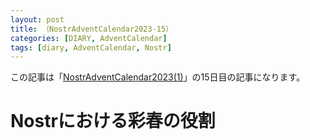 ```yaml
---
layout: post
title: （NostrAdventCalendar2023-15）
categories: [DIARY, AdventCalendar]
tags: [diary, AdventCalendar, Nostr]
---
```


この記事は「[NostrAdventCalendar2023(1)](https://adventar.org/calendars/8794)」の15日目の記事になります。

# Nostrにおける彩春の役割




